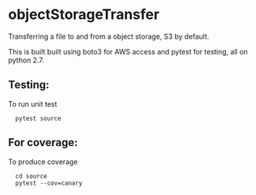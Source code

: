 # objectStorageTransfer
Transferring a file to and from a object storage, S3 by default.

This is built
built using boto3 for AWS access and pytest for testing,
all on python 2.7.


## Testing:
To run unit test
```
  pytest source
```

## For coverage:
To produce coverage
```
  cd source
  pytest --cov=canary
```
